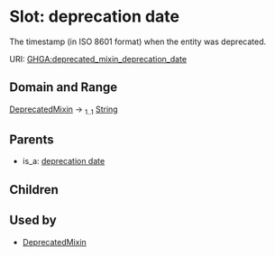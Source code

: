 
# Slot: deprecation date


The timestamp (in ISO 8601 format) when the entity was deprecated.

URI: [GHGA:deprecated_mixin_deprecation_date](https://w3id.org/GHGA/deprecated_mixin_deprecation_date)


## Domain and Range

[DeprecatedMixin](DeprecatedMixin.md) &#8594;  <sub>1..1</sub> [String](types/String.md)

## Parents

 *  is_a: [deprecation date](deprecation_date.md)

## Children


## Used by

 * [DeprecatedMixin](DeprecatedMixin.md)
